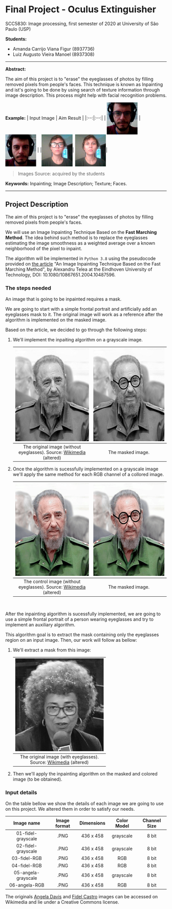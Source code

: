 # Final Project - Oculus Extinguisher
 SCC5830: Image processing, first semester of 2020 at University of São Paulo (USP)

**Students:**
* Amanda Carrijo Viana Figur (8937736)
* Luiz Augusto Vieira Manoel (8937308)

---


**Abstract:**

The aim of this project is to "erase" the eyeglasses of photos by filling removed pixels from people's faces. This technique is known as Inpainting and ist's going to be done by using search of texture information through image description. This process might help with facial recognition problems.

**Example:**
| Input Image | Aim Result |
|:--:|:--:|
| <img src="/images/00-oculos-1.png" align="center" height="100" > | <img src="/images/00-oculos-2.png" align="center" height="100" > |
|<img src="/images/00-oculos-3.png" align="center" height="100" >| <img src="/images/00-oculos-4.png" align="center" height="100" >|

> Images Source: acquired by the students

**Keywords:**
Inpainting; Image Description; Texture; Faces.

---

## Project Description

The aim of this project is to "erase" the eyeglasses of photos by filling removed pixels from people's faces.

We will use an Image Inpainting Technique Based on the **Fast Marching Method**. The idea behind such method is to replace the eyeglasses estimating the image smoothness as a weighted average over a known neighborhood of the pixel to inpaint.

The algorithm will be implemented in `Python 3.8` using the pseudocode provided on <a title="Article" href="https://www.researchgate.net/publication/238183352_An_Image_Inpainting_Technique_Based_on_the_Fast_Marching_Method" target="_blank" rel="noopener">the article</a> "An Image Inpainting Technique Based on the Fast Marching Method", by Alexandru Telea at the Eindhoven University of Technology, DOI: 10.1080/10867651.2004.10487596.


### The steps needed

<p>An image that is going to be inpainted requires a mask.</p>

<p> We are going to start with a simple frontal portrait and artificially add an eyeglasses mask to it. The original image will work as a reference after the algorithm is implemented on the masked image.</p>
 
<p> Based on the article, we decided to go through the following steps: </p>

<ol>
<li>
    We'll implement the inpaiting algorithm on a grayscale image. 
</li>
 


| <img src="/images/01-fidel-grayscale.png" height="290" /> | <img src="/images/02-fidel-grayscale.png" height="290" /> |
|:--:|:--:|
| The original image (without<br/>eyeglasses). Source: <a title="Fidel" href="https://commons.wikimedia.org/wiki/Fidel_Castro#/media/File:Fidel_Castro.jpg" target="_blank" rel="noopener">Wikimedia</a> (altered) | The masked image. |

<li>
    Once the algorithm is sucessfully implemented on a grayscale image we'll apply the same method for each RGB channel of a collored image.
</li>

| <img src="/images/03-fidel-RGB.png" height="290" /> | <img src="/images/04-fidel-RGB.png" height="290" /> |
|:--:|:--:|
| The control image (without<br/>eyeglasses). Source: <a title="Fidel" href="https://commons.wikimedia.org/wiki/Fidel_Castro#/media/File:Fidel_Castro.jpg" target="_blank" rel="noopener">Wikimedia</a> (altered) | The masked image. |
</ol>

<br/>

<p> After the inpainting algorithm is sucessfully implemented, we are going to use a simple frontal portrait of a person wearing eyeglasses and try to implement an auxiliary algorithm.</p>

<p>This algorithm goal is to extract the mask containing only the eyeglasses region on an input image. Then, our work will follow as bellow:</p>
<ol>
<li> We'll extract a mask from this image:</li>

| <img src="/images/05-angela-grayscale.png" height="290" /> |
|:--:|
| The original image (with eyeglasses).<br/>Source: <a title="Angela" href="https://commons.wikimedia.org/wiki/File:Angela_Davis_%C3%A0_France_Culture_(Palais_de_Tokyo)_(8586327078).jpg" target="_blank" rel="noopener">Wikimedia</a> (altered) |

<li> Then we'll apply the inpainting algorithm on the masked and colored image (to be obtained).</li>

</ol>

### Input details
<p> On the table bellow we show the details of each image we are going to use on this project. We altered them in order to satisfy our needs.</p>

| Image name | Image format | Dimensions | Color Model | Channel Size |
|:--:|:--:|:--:|:--:|:--:|
| 01-fidel-grayscale | .PNG | 436 x 458 | grayscale | 8 bit |
| 02-fidel-grayscale | .PNG | 436 x 458 | grayscale | 8 bit |
| 03-fidel-RGB | .PNG | 436 x 458 | RGB | 8 bit |
| 04-fidel-RGB | .PNG | 436 x 458 | RGB | 8 bit |
| 05-angela-grayscale | .PNG | 436 x 458 | grayscale | 8 bit |
| 06-angela-RGB | .PNG | 436 x 458 | RGB | 8 bit |

The originals <a title="Angela" href="https://commons.wikimedia.org/wiki/File:Angela_Davis_%C3%A0_France_Culture_(Palais_de_Tokyo)_(8586327078).jpg" target="_blank" rel="noopener">Angela Davis</a> and <a title="Fidel" href="https://commons.wikimedia.org/wiki/Fidel_Castro#/media/File:Fidel_Castro.jpg" target="_blank" rel="noopener">Fidel Castro</a> images can be accessed on Wikimedia and lie under a Creative Commons license.
